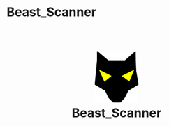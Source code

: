 # Beast_Scanner

<h1 align="center">
  <br>
  <a href=""> <img src="https://github.com/Script-Hussle/Beast_Scanner/blob/main/68747470733a2f2f696d6167652e6962622e636f2f6d784f39727a2f7265636f6e646f672e706e67.png?raw=true" alt="Photon"></a>
  <br>
   Beast_Scanner
  <br>
</h1>
